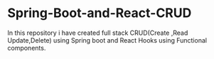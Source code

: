 # Spring-Boot-and-React-CRUD
In this repository i have created full stack CRUD(Create ,Read Update,Delete) using Spring boot and React Hooks using Functional components.
